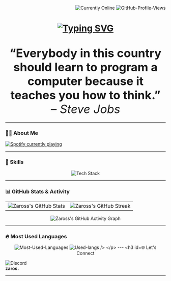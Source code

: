 
<p align="right">
  <img src="https://img.shields.io/badge/🚀%20currently-online-brightgreen" alt="Currently Online"/>
  <img src="https://komarev.com/ghpvc/?username=Zaross&color=blueviolet" alt="GitHub-Profile-Views"/>
  
</p>

<h1 align="center">
<a href="https://git.io/typing-svg"><img src="https://readme-typing-svg.demolab.com?font=Fira+Code&size=30&pause=1000&color=15F707&center=true&width=435&lines=Hello%2C+i+am+Zaros;I+am+from+Germany+and+18+Years+old;and+i+am+a+freelance+developer" alt="Typing SVG" /></a>
</h1>

<h1 align="center">
  <strong style="font-size: 1.3em; font-weight: bold;">
    “Everybody in this country should learn to program a computer because it teaches you how to think.” <br> 
    <span style="font-size: 1em; font-style: italic; font-weight: normal;">– Steve Jobs</span>
  </strong>
</h1>

---

### 🧑‍💻 About Me

<p align="left">
  <a href="https://github.com/kittinan/spotify-github-profile">
    <img src="https://spotify-github-profile.kittinanx.com/api/view?uid=t8ua71tbp4sugv2bez6smttj5&cover_image=false&theme=default&show_offline=false&background_color=121212&interchange=true&bar_color=53b14f&bar_color_cover=true" alt="Spotify currently playing" />
  </a>
</p>

---

### 🚀 Skills
<p align="center"> <img src="https://skillicons.dev/icons?i=cs,python,lua,docker,bash,html,css,cs,mongodb,mariadb,sqlite,discord,bots,linux&theme=dark" alt="Tech Stack" /> </p>

---

### 📊 GitHub Stats & Activity

<table>
  <tr>
    <td>
      <img src="https://github-readme-stats.vercel.app/api?username=Zaross&show_icons=true&theme=github_dark&hide_border=true&count_private=true&include_all_commits=true" alt="Zaross's GitHub Stats" />
    </td>
    <td>
      <img src="https://github-readme-streak-stats.herokuapp.com/?user=Zaross&theme=github-dark&hide_border=true" alt="Zaross's GitHub Streak" />
    </td>
  </tr>
</table>

<p align="center">
  <img src="https://github-readme-activity-graph.vercel.app/graph?username=Zaross&bg_color=0d1117&color=5BCDEC&line=5BCDEC&point=FFFFFF&hide_border=true" alt="Zaross's GitHub Activity Graph" />
</p>

---

###  🔥 Most Used Languages
<p align="center"> 
<img src="https://github-readme-stats.vercel.app/api/top-langs/?username=Zaross&layout=donut&bg_color=0d1117&text_color=FFFFFF" alt="Most-Used-Languages" /> 
<img src="https://github-readme-stats.vercel.app/api/top-langs/?username=anuraghazra&layout=compact&bg_color=0d1117&color=5BCDEC" alt="Used-langs />
</p>
---

###  🌐 Let's Connect

<p align="left">
  <img src="https://img.shields.io/badge/Discord-7289DA?style=for-the-badge&logo=discord&logoColor=white" alt="Discord"/>
  <br />
  <strong>zaros.</strong>
</p>

---

